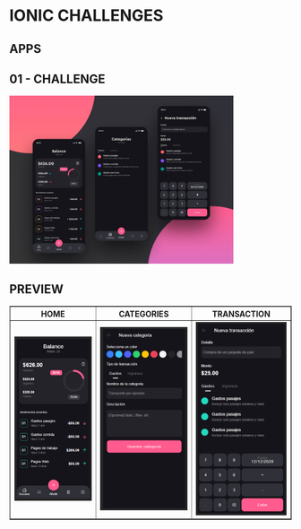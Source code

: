 # IONIC CHALLENGES

## APPS
## 01 - CHALLENGE
<img src="./screenshot/challenge1.jpg" alt="challenge1" width="400"/>

## PREVIEW
<TABLE BORDER>
    <TR>
        <TH style="text-align:center">HOME</TH>
        <TH style="text-align:center">CATEGORIES</TH>
        <TH style="text-align:center">TRANSACTION</TH>
    </TR>
	<TR>
		<TD><img src="./screenshot/screen1.1.PNG" alt="Home" width="200"/></TD> 
        <TD><img src="./screenshot/screen1.2.PNG" alt="Categories" width="200"/></TD> 
        <TD><img src="./screenshot/screen1.3.PNG" alt="Transaction" width="200"/></TD>
	</TR>
</TABLE>